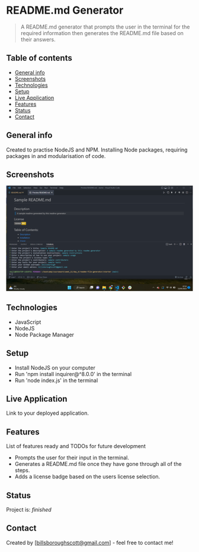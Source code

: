# README.md Generator

> A README.md generator that prompts the user in the terminal for the required information then generates the README.md file based on their answers. 

## Table of contents

- [General info](#general-info)
- [Screenshots](#screenshots)
- [Technologies](#technologies)
- [Setup](#setup)
- [Live Application](#live-application)
- [Features](#features)
- [Status](#status)
- [Contact](#contact)

## General info

Created to practise NodeJS and NPM. Installing Node packages, requiring packages in and modularisation of code.

## Screenshots

![Example screenshot](./img/screenshot.png)

## Technologies

- JavaScript
- NodeJS
- Node Package Manager

## Setup

- Install NodeJS on your computer
- Run 'npm install inquirer@^8.0.0' in the terminal
- Run 'node index.js' in the terminal

## Live Application

Link to your deployed application.

## Features

List of features ready and TODOs for future development

- Prompts the user for their input in the terminal.
- Generates a README.md file once they have gone through all of the steps.
- Adds a license badge based on the users license selection.

## Status

Project is: _finished_

## Contact

Created by [billsboroughscott@gmail.com] - feel free to contact me!
